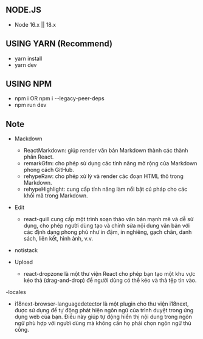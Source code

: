 ## NODE.JS

- Node 16.x || 18.x

## USING YARN (Recommend)

- yarn install
- yarn dev

## USING NPM

- npm i OR npm i --legacy-peer-deps
- npm run dev

## Note

- Mackdown

  - ReactMarkdown: giúp render văn bản Markdown thành các thành phần React.
  - remarkGfm: cho phép sử dụng các tính năng mở rộng của Markdown phong cách GitHub.
  - rehypeRaw: cho phép xử lý và render các đoạn HTML thô trong Markdown.
  - rehypeHighlight: cung cấp tính năng làm nổi bật cú pháp cho các khối mã trong Markdown.

- Edit

  - react-quill cung cấp một trình soạn thảo văn bản mạnh mẽ và dễ sử dụng, cho phép người dùng tạo và chỉnh sửa nội dung văn bản với các định dạng phong phú như in đậm, in nghiêng, gạch chân, danh sách, liên kết, hình ảnh, v.v.

- notistack

- Upload

  - react-dropzone là một thư viện React cho phép bạn tạo một khu vực kéo thả (drag-and-drop) để người dùng có thể kéo và thả tệp tin vào.

-locales

- i18next-browser-languagedetector là một plugin cho thư viện i18next, được sử dụng để tự động phát hiện ngôn ngữ của trình duyệt trong ứng dụng web của bạn. Điều này giúp tự động hiển thị nội dung trong ngôn ngữ phù hợp với người dùng mà không cần họ phải chọn ngôn ngữ thủ công.
